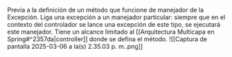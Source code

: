 Previa a la definición de un método que funcione de manejador de la Excepción.
Liga una excepción a un manejador particular: siempre que en el contexto del controlador se lance una excepción de este tipo, se ejecutará este manejador.
Tiene un alcance limitado al [[Arquitectura Multicapa en Spring#^2357da|controller]] donde se defina el método.
![[Captura de pantalla 2025-03-06 a la(s) 2.35.03 p. m..png]]
